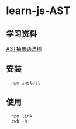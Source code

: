 # learn-js-AST

## 学习资料

[AST抽象语法树](https://segmentfault.com/a/1190000016231512?utm_source=tag-newest#articleHeader0)

## 安装

```
  npm install
```

## 使用

```
  npm link
  cwb -h
```